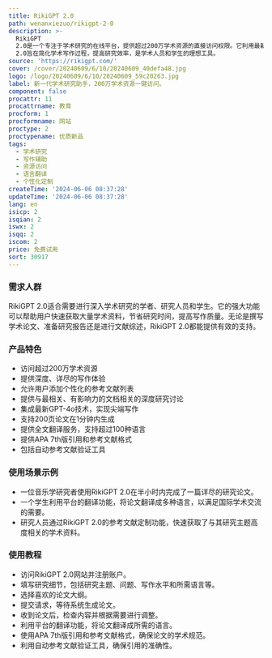 ```yaml
---
title: RikiGPT 2.0
path: wenanxiezuo/rikigpt-2-0
description: >-
  RikiGPT
  2.0是一个专注于学术研究的在线平台，提供超过200万学术资源的直接访问权限。它利用最新的GPT-4o技术，为用户提供深度、详尽且高度详细的写作体验。用户可以添加自己的参考文献列表，以定制化研究需求。此外，平台还提供全文翻译服务，支持超过100种语言，无需额外费用。RikiGPT
  2.0旨在简化学术写作过程，提高研究效率，是学术人员和学生的理想工具。
source: 'https://rikigpt.com/'
cover: /cover/20240609/6/10/20240609_40defa48.jpg
logo: /logo/20240609/6/10/20240609_59c20263.jpg
label: 新一代学术研究助手，200万学术资源一键访问。
component: false
procattr: 11
procattrname: 教育
procform: 1
procformname: 网站
proctype: 2
proctypename: 优质新品
tags:
  - 学术研究
  - 写作辅助
  - 资源访问
  - 语言翻译
  - 个性化定制
createTime: '2024-06-06 08:37:28'
updateTime: '2024-06-06 08:37:28'
lang: en
isicp: 2
isqian: 2
iswx: 2
isqq: 2
iscom: 2
price: 免费试用
sort: 30917
---
```




### 需求人群
RikiGPT 2.0适合需要进行深入学术研究的学者、研究人员和学生。它的强大功能可以帮助用户快速获取大量学术资料，节省研究时间，提高写作质量。无论是撰写学术论文、准备研究报告还是进行文献综述，RikiGPT 2.0都能提供有效的支持。

### 产品特色
* 访问超过200万学术资源
* 提供深度、详尽的写作体验
* 允许用户添加个性化的参考文献列表
* 提供与最相关、有影响力的文档相关的深度研究讨论
* 集成最新GPT-4o技术，实现尖端写作
* 支持200页论文在1分钟内生成
* 提供全文翻译服务，支持超过100种语言
* 提供APA 7th版引用和参考文献格式
* 包括自动参考文献验证工具

### 使用场景示例
* 一位音乐学研究者使用RikiGPT 2.0在半小时内完成了一篇详尽的研究论文。
* 一个学生利用平台的翻译功能，将论文翻译成多种语言，以满足国际学术交流的需要。
* 研究人员通过RikiGPT 2.0的参考文献定制功能，快速获取了与其研究主题高度相关的学术资料。

### 使用教程
* 访问RikiGPT 2.0网站并注册账户。
* 填写研究细节，包括研究主题、问题、写作水平和所需语言等。
* 选择喜欢的论文大纲。
* 提交请求，等待系统生成论文。
* 收到论文后，检查内容并根据需要进行调整。
* 利用平台的翻译功能，将论文翻译成所需的语言。
* 使用APA 7th版引用和参考文献格式，确保论文的学术规范。
* 利用自动参考文献验证工具，确保引用的准确性。

  
